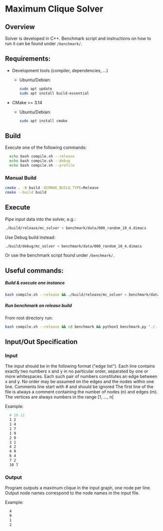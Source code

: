 # Maximum Clique Solver
## Overview

Solver is developed in C++. Benchmark script and instructions on how to run it can be found under `/benchmark/`.

## Requirements:

- Development tools (compiler, dependencies, ...)

  - Ubuntu/Debian:
    ```bash
    sudo apt update
    sudo apt install build-essential
    ```

- CMake >= 3.14

  - Ubuntu/Debian:
    ```bash
    sudo apt install cmake
    ```

## Build

Execute one of the following commands:
```bash
  echo bash compile.sh --release
  echo bash compile.sh --debug
  echo bash compile.sh --profile
```

### Manual Build
```bash
cmake . -B build -DCMAKE_BUILD_TYPE=Release
cmake --build build
```

## Execute

Pipe input data into the solver, e.g.:
```bash
./build/release/mc_solver < benchmark/data/000_random_10_4.dimacs
```

Use Debug build instead:
```bash
./build/debug/mc_solver < benchmark/data/000_random_10_4.dimacs
```

Or use the benchmark script found under `/benchmark/`.

## Useful commands:

##### Build & execute one instance
```bash
bash compile.sh --release && ./build/release/mc_solver < benchmark/data/000_random_10_4.dimacs
```

##### Run benchmark on release build
From root directory run:
```bash
bash compile.sh --release && cd benchmark && python3 benchmark.py "./../build/release/mc_solver" && cd ..
```

## Input/Out Specification
### Input

The input should be in the following format ("edge list").
Each line contains exactly two numbers x and y in no particular order, separated by one or more whitespaces.
Each such pair of numbers constitutes an edge between x and y.
No order may be assumed on the edges and the nodes within one line.
Comments line start with # and should be ignored
The first line of the file is always a comment containing the number of nodes (n) and edges (m). The vertices are always numbers in the range [1, ..., n]

Example:
```bash
  # 10 11
  1 2
  1 4
  1 7
  1 9
  2 9
  3 1
  4 2
  4 9
  6 4
  7 2
  10 7
```
### Output

Program outputs a maximum clique in the input graph, one node per line.
Output node names correspond to the node names in the input file.

Example:
```bash
  4
  9
  1
  2
```
